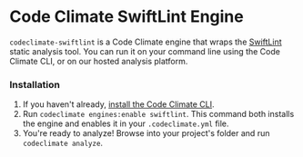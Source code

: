 # Code Climate SwiftLint Engine

`codeclimate-swiftlint` is a Code Climate engine that wraps the [SwiftLint](https://github.com/realm/SwiftLint) static analysis tool. You can run it on your command line using the Code Climate CLI, or on our hosted analysis platform.

### Installation

1. If you haven't already, [install the Code Climate CLI](https://github.com/codeclimate/codeclimate).
2. Run `codeclimate engines:enable swiftlint`. This command both installs the engine and enables it in your `.codeclimate.yml` file.
3. You're ready to analyze! Browse into your project's folder and run `codeclimate analyze`.
